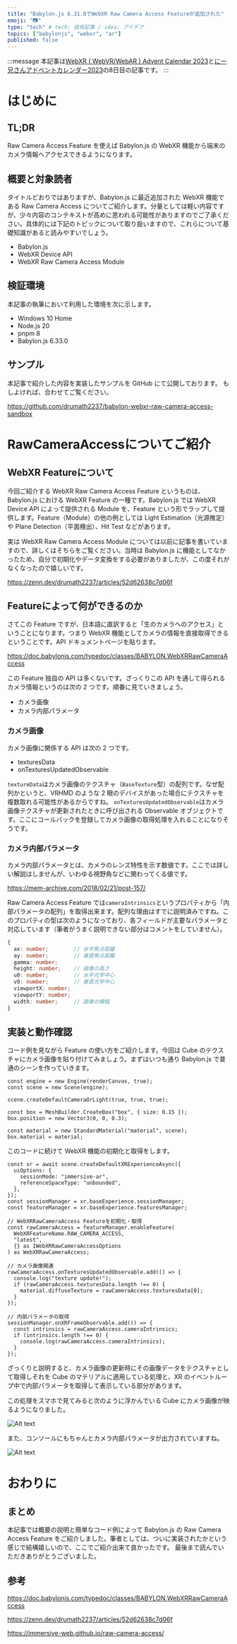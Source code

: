 ```yaml
---
title: "Babylon.js 6.31.0でWebXR Raw Camera Access Featureが追加された"
emoji: "📷"
type: "tech" # tech: 技術記事 / idea: アイデア
topics: ["babylonjs", "webxr", "ar"]
published: false
---
```


:::message
本記事は[WebXR ( WebVR/WebAR ) Advent Calendar 2023](https://adventar.org/calendars/8568)と[にー兄さんアドベントカレンダー2023](https://qiita.com/advent-calendar/2023/ninisan_solo)の8日目の記事です。
:::

# はじめに

## TL;DR

Raw Camera Access Feature を使えば Babylon.js の WebXR 機能から端末のカメラ情報へアクセスできるようになります。

## 概要と対象読者

タイトルどおりではありますが、Babylon.js に最近追加された WebXR 機能である Raw Camera Access についてご紹介します。分量としては軽い内容ですが、少々内容のコンテキストが高めに思われる可能性がありますのでご了承ください。具体的には下記のトピックについて取り扱いますので、これらについて基礎知識があると読みやすいでしょう。

- Babylon.js
- WebXR Device API
- WebXR Raw Camera Access Module

## 検証環境

本記事の執筆において利用した環境を次に示します。

- Windows 10 Home
- Node.js 20
- pnpm 8
- Babylon.js 6.33.0

## サンプル

本記事で紹介した内容を実装したサンプルを GitHub にて公開しております。
もしよければ、合わせてご覧ください。

https://github.com/drumath2237/babylon-webxr-raw-camera-access-sandbox

# RawCameraAccessについてご紹介

## WebXR Featureについて

今回ご紹介する WebXR Raw Camera Access Feature というものは、Babylon.js における WebXR Feature の一種です。Babylon.js では WebXR Device API によって提供される Module を、Feature という形でラップして提供します。Feature（Module）の他の例としては Light Estimation（光源推定）や Plane Detection（平面検出）、Hit Test などがあります。

実は WebXR Raw Camera Access Module については以前に記事を書いていますので、詳しくはそちらをご覧ください。当時は Babylon.js に機能としてなかったため、自分で初期化やデータ変換をする必要がありましたが、この度それがなくなったので嬉しいです。

https://zenn.dev/drumath2237/articles/52d62638c7d06f

## Featureによって何ができるのか

さてこの Feature ですが、日本語に直訳すると「生のカメラへのアクセス」ということになります。つまり WebXR 機能としてカメラの情報を直接取得できるということです。API ドキュメントページを貼ります。

https://doc.babylonjs.com/typedoc/classes/BABYLON.WebXRRawCameraAccess

この Feature 独自の API は多くないです。ざっくりこの API を通して得られるカメラ情報というのは次の 2 つです。順番に見ていきましょう。

- カメラ画像
- カメラ内部パラメータ

### カメラ画像

カメラ画像に関係する API は次の 2 つです。

- texturesData
- onTexturesUpdatedObservable

`textureData`はカメラ画像のテクスチャ（`BaseTexture`型）の配列です。なぜ配列かというと、VRHMD のような 2 眼のデバイスがあった場合にテクスチャを複数取れる可能性があるからですね。
`onTexturesUpdatedObservable`はカメラ画像テクスチャが更新されたときに呼び出される Observable オブジェクトです。ここにコールバックを登録してカメラ画像の取得処理を入れることになりそうです。

### カメラ内部パラメータ

カメラ内部パラメータとは、カメラのレンズ特性を示す数値です。ここでは詳しい解説はしませんが、いわゆる視野角などに関わってくる値です。

https://mem-archive.com/2018/02/21/post-157/

Raw Camera Access Feature では`cameraIntrinsics`というプロパティから「内部パラメータの配列」を取得出来ます。配列な理由はすでに説明済みですね。このプロパティの型は次のようになっており、各フィールドが主要なパラメータと対応しています（筆者がうまく説明できない部分はコメントをしていません）。

```ts
{
  ax: number;        // 水平焦点距離
  ay: number;        // 垂直焦点距離
  gamma: number;
  height: number;    // 画像の高さ
  u0: number;        // 水平光学中心
  v0: number;        // 垂直光学中心
  viewportX: number;
  viewportY: number;
  width: number;     // 画像の横幅
}
```

## 実装と動作確認

コード例を見ながら Feature の使い方をご紹介します。今回は Cube のテクスチャにカメラ画像を貼り付けてみましょう。まずはいつも通り Babylon.js で普通のシーンを作っていきます。

```ts: Cubeだけの簡単なシーン
const engine = new Engine(renderCanvas, true);
const scene = new Scene(engine);

scene.createDefaultCameraOrLight(true, true, true);

const box = MeshBuilder.CreateBox("box", { size: 0.15 });
box.position = new Vector3(0, 0, 0.3);

const material = new StandardMaterial("material", scene);
box.material = material;
```

このコードに続けて WebXR 機能の初期化と取得をします。

```ts:WebXR Featureの初期化と取得
const xr = await scene.createDefaultXRExperienceAsync({
  uiOptions: {
    sessionMode: "immersive-ar",
    referenceSpaceType: "unbounded",
  },
});
const sessionManager = xr.baseExperience.sessionManager;
const featureManager = xr.baseExperience.featuresManager;

// WebXRRawCameraAccess Featureを初期化・取得
const rawCameraAccess = featureManager.enableFeature(
  WebXRFeatureName.RAW_CAMERA_ACCESS,
  "latest",
  {} as IWebXRRawCameraAccessOptions
) as WebXRRawCameraAccess;

// カメラ画像関連
rawCameraAccess.onTexturesUpdatedObservable.add(() => {
  console.log("texture update!");
  if (rawCameraAccess.texturesData.length !== 0) {
    material.diffuseTexture = rawCameraAccess.texturesData[0];
  }
});

// 内部パラメータの取得
sessionManager.onXRFrameObservable.add(() => {
  const intrinsics = rawCameraAccess.cameraIntrinsics;
  if (intrinsics.length !== 0) {
    console.log(rawCameraAccess.cameraIntrinsics);
  }
});
```

ざっくりと説明すると、カメラ画像の更新時にその画像データをテクスチャとして取得しそれを Cube のマテリアルに適用している処理と、XR のイベントループ中で内部パラメータを取得して表示している部分があります。

この処理をスマホで見てみると次のように浮かんでいる Cube にカメラ画像が映るようになりました。

![Alt text](/images/babylon-raw-camera/camera-textur.png)

また、コンソールにもちゃんとカメラ内部パラメータが出力されていますね。

![Alt text](/images/babylon-raw-camera/intrinsics-log.png)

# おわりに

## まとめ

本記事では概要の説明と簡単なコード例によって Babylon.js の Raw Camera Access Feature をご紹介しました。筆者としては、ついに実装されたかという感じで結構嬉しいので、ここでご紹介出来て良かったです。
最後まで読んでいただきありがとうございました。

## 参考

https://doc.babylonjs.com/typedoc/classes/BABYLON.WebXRRawCameraAccess

https://zenn.dev/drumath2237/articles/52d62638c7d06f

https://immersive-web.github.io/raw-camera-access/